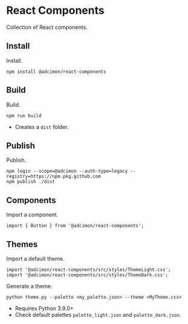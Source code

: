 # React Components

Collection of React components.

## Install

Install.
```
npm install @adcimon/react-components
```

## Build

Build.
```
npm run build
```
* Creates a `dist` folder.

## Publish

Publish.
```
npm login --scope=@adcimon --auth-type=legacy --registry=https://npm.pkg.github.com
npm publish ./dist
```

## Components

Import a component.
```
import { Button } from '@adcimon/react-components';
```

## Themes

Import a default theme.
```
import '@adcimon/react-components/src/styles/ThemeLight.css';
import '@adcimon/react-components/src/styles/ThemeDark.css';
```

Generate a theme.
```
python theme.py --palette <my_palette.json> --theme <MyTheme.css>
```
* Requires Python 3.9.0+
* Check default palettes `palette_light.json` and `palette_dark.json`.